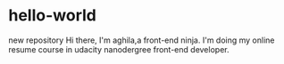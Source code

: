 # hello-world
new repository
Hi there,
I'm aghila,a front-end ninja.
I'm doing my online resume course in udacity nanodergree front-end developer.
